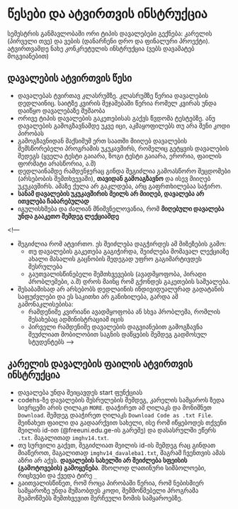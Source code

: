 
# წესები და ატვირთვის ინსტრუქცია
სემესტრის განმავლობაში ორი ტიპის დავალებები გექნება: კარელის (პირველი თვე) და ვების (დანარჩენი დრო და ფინალური პროექტი). ატვირთვამდე ნახე კონკრეტულის ინსტრუქცია (ვებს დავამატებ მოგვიანებით)

## დავალების ატვირთვის წესი
- დავალებას ტვირთავ კლასრუმზე. კლასრუმზე წერია დავალების დედლაინიც. საიტზე კვირის შეჯამებაში წერია რომელ კვირას უნდა დაიწყო დავალებაზე მუშაობა
- ორივე ტიპის დავალების გაკეთებისას გაქვს წვდომა ტესტებზე. ანუ დავალების გამოგზავნამდე უკვე იცი, აკმაყოფილებს თუ არა შენი კოდი პირობას
- გამოგზავნიდან მაქსიმუმ ერთ საათში მიიღებ დავალების შემსწორებელი პროგრამის უკუკავშირს, რომელიც გეტყვის დავალების შედეგს (ყველა ტესტი გაიარა, ზოგი ტესტი გაიარა, ერორია, ფაილის ფორმატი არასწორია, ა.შ)
- დედლაინამდე რამდენჯერაც გინდა შეგიძლია გამოასწორო შეცდომები (არსებობის შემთხვევაში), **თავიდან გამოაგზავნო** და ისევ მიიღებ უკუკავშირს. ამაზე ქულა არ გაკლდება, არც გაფრთხილებაა საჭირო.
- **სანამ დავალების უკუკავშირის მეილს არ მიიღებ, დავალება არ ითვლება ჩაბარებულად**
- იგულისხმება და ძალიან მნიშვნელოვანია, რომ **მიღებული დავალება უნდა გააკეთო შემდეგ ლექციამდე**

<!—
-   შეგიძლია რომ ატვირთო. ეს შეიძლება დაგჭირდეს ამ მიზეზების გამო:
	+ თუ დავალების გაკეთება გაგიჭირდა, შეიძლება მომავალ ლექციაზე ახალი მასალის გაცნობის შედეგად უფრო გაგიმარტივდეს შესრულება
	+ გაუთვალისწინებელი შემთხვევების (ავადმყოფობა, პირადი პრობლემები, ა.შ) დროს მაინც რომ გქონდეს გაკეთების საშუალება.
- შესაბამისად არ არსებობს დედლაინის ინდივიდუალურად გადატანის საფუძვლები და ეს საკითხი არ განიხილება, გარდა ამ გამონაკლისებისა:
	- რამდენიმე კვირიანი ავადმყოფობა ან სხვა პრობლემა, რომლის შესახებაც ადმინისტრაციამ იცის
	- პირველი რამდენიმე დავალების დაგვიანებით გამოგზავნა შეუძლიათ მობილობით საგნის დაწყების შემდეგ გადმოსულ სტუდენტებს 
—>


## კარელის დავალების ფაილის ატვირთვის ინსტრუქცია
- დავალება უნდა შეიცავდეს start ფუნქციას
- codehs-ზე დავალების შესრულების შემდეგ, კარელის სამყაროს ზედა სივრცეში არის ღილაკი `MORE`. დააჭირეთ ამ ღილაკს და მონიშნეთ `Download`. შემდეგ დააჭირეთ ღილაკს `Download Code as .txt File`. შეინახეთ ფაილი და გადაარქვით სახელი, ისე რომ იწყებოდეს თქვენი მეილის id-ით (@freeuni.edu.ge-ის გარეშე)  და დასასრულში ეწერს `.txt`. მაგალითად `imghv14.txt`. 
- თუ სურვილი გაქვთ, შეგიძლიათ მეილის id-ის შემდეგ რაც გინდათ მიაწეროთ, მაგალითად `imghv14_davaleba1.txt`, მაგრამ ჩვენთვის ამას აზრი არ აქვს. **დავალების სახელში არ შეიძლება სფეისის (გამოტოვების) გამოყენება**. მხოლოდ ლათინური სიმბოლოები, რიცხვები და ქვედა ტირე `_`
- გაითვალისწინეთ, რომ როცა პირობაში წერია, რომ ნებისმიერ სამყაროზე უნდა მუშაობდეს კოდი, შემმოწმებელი პროგრამა შეამოწმებს შემთხვევით შერჩეული ზომის სამყაროებზე. 